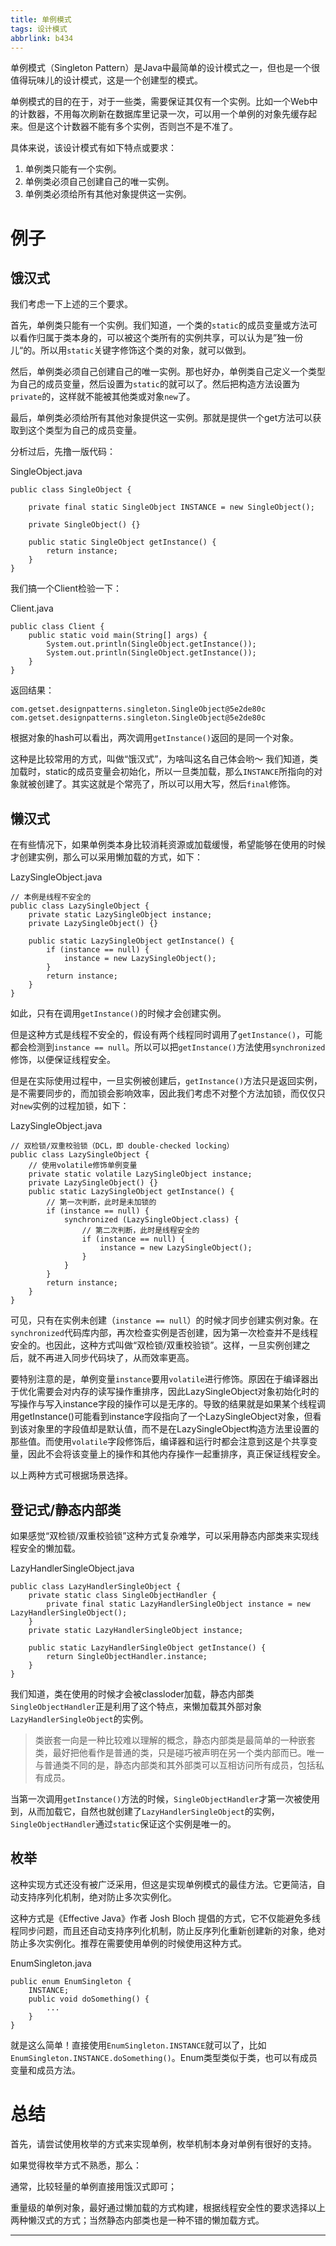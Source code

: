 ```yaml
---
title: 单例模式
tags: 设计模式
abbrlink: b434
---
```


单例模式（Singleton Pattern）是Java中最简单的设计模式之一，但也是一个很值得玩味儿的设计模式，这是一个创建型的模式。

单例模式的目的在于，对于一些类，需要保证其仅有一个实例。比如一个Web中的计数器，不用每次刷新在数据库里记录一次，可以用一个单例的对象先缓存起来。但是这个计数器不能有多个实例，否则岂不是不准了。

具体来说，该设计模式有如下特点或要求：

1. 单例类只能有一个实例。
2. 单例类必须自己创建自己的唯一实例。
3. 单例类必须给所有其他对象提供这一实例。

# 例子

## 饿汉式

我们考虑一下上述的三个要求。

首先，单例类只能有一个实例。我们知道，一个类的`static`的成员变量或方法可以看作归属于类本身的，可以被这个类所有的实例共享，可以认为是”独一份儿“的。所以用`static`关键字修饰这个类的对象，就可以做到。

然后，单例类必须自己创建自己的唯一实例。那也好办，单例类自己定义一个类型为自己的成员变量，然后设置为`static`的就可以了。然后把构造方法设置为`private`的，这样就不能被其他类或对象`new`了。

最后，单例类必须给所有其他对象提供这一实例。那就是提供一个get方法可以获取到这个类型为自己的成员变量。

分析过后，先撸一版代码：

SingleObject.java

```
public class SingleObject {

    private final static SingleObject INSTANCE = new SingleObject();

    private SingleObject() {}

    public static SingleObject getInstance() {
        return instance;
    }
}
```

我们搞一个Client检验一下：

Client.java

```
public class Client {
    public static void main(String[] args) {
        System.out.println(SingleObject.getInstance());
        System.out.println(SingleObject.getInstance());
    }
}
```

返回结果：

```
com.getset.designpatterns.singleton.SingleObject@5e2de80c
com.getset.designpatterns.singleton.SingleObject@5e2de80c
```

根据对象的hash可以看出，两次调用`getInstance()`返回的是同一个对象。

这种是比较常用的方式，叫做“饿汉式”，为啥叫这名自己体会哟～ 我们知道，类加载时，static的成员变量会初始化，所以一旦类加载，那么`INSTANCE`所指向的对象就被创建了。其实这就是个常亮了，所以可以用大写，然后`final`修饰。

## 懒汉式

在有些情况下，如果单例类本身比较消耗资源或加载缓慢，希望能够在使用的时候才创建实例，那么可以采用懒加载的方式，如下：

LazySingleObject.java

```
// 本例是线程不安全的
public class LazySingleObject {
    private static LazySingleObject instance;
    private LazySingleObject() {}

    public static LazySingleObject getInstance() {
        if (instance == null) {
            instance = new LazySingleObject();
        }
        return instance;
    }
}
```

如此，只有在调用`getInstance()`的时候才会创建实例。

但是这种方式是线程不安全的，假设有两个线程同时调用了`getInstance()`，可能都会检测到`instance == null`。所以可以把`getInstance()`方法使用`synchronized`修饰，以便保证线程安全。

但是在实际使用过程中，一旦实例被创建后，`getInstance()`方法只是返回实例，是不需要同步的，而加锁会影响效率，因此我们考虑不对整个方法加锁，而仅仅只对`new`实例的过程加锁，如下：

LazySingleObject.java

```
// 双检锁/双重校验锁（DCL，即 double-checked locking）
public class LazySingleObject {
    // 使用volatile修饰单例变量
    private static volatile LazySingleObject instance;
    private LazySingleObject() {}
    public static LazySingleObject getInstance() {
        // 第一次判断，此时是未加锁的
        if (instance == null) {
            synchronized (LazySingleObject.class) {
                // 第二次判断，此时是线程安全的
                if (instance == null) {
                    instance = new LazySingleObject();
                }
            }
        }
        return instance;
    }
}
```

可见，只有在实例未创建（`instance == null`）的时候才同步创建实例对象。在`synchronized`代码库内部，再次检查实例是否创建，因为第一次检查并不是线程安全的。也因此，这种方式叫做“双检锁/双重校验锁”。这样，一旦实例创建之后，就不再进入同步代码块了，从而效率更高。

要特别注意的是，单例变量`instance`要用`volatile`进行修饰。原因在于编译器出于优化需要会对内存的读写操作重排序，因此LazySingleObject对象初始化时的写操作与写入instance字段的操作可以是无序的。导致的结果就是如果某个线程调用getInstance()可能看到instance字段指向了一个LazySingleObject对象，但看到该对象里的字段值却是默认值，而不是在LazySingleObject构造方法里设置的那些值。而使用`volatile`字段修饰后，编译器和运行时都会注意到这是个共享变量，因此不会将该变量上的操作和其他内存操作一起重排序，真正保证线程安全。

以上两种方式可根据场景选择。

## 登记式/静态内部类

如果感觉“双检锁/双重校验锁”这种方式复杂难学，可以采用静态内部类来实现线程安全的懒加载。

LazyHandlerSingleObject.java

```
public class LazyHandlerSingleObject {
    private static class SingleObjectHandler {
        private final static LazyHandlerSingleObject instance = new LazyHandlerSingleObject();
    }
    private static LazyHandlerSingleObject instance;

    public static LazyHandlerSingleObject getInstance() {
        return SingleObjectHandler.instance;
    }
}
```

我们知道，类在使用的时候才会被classloder加载，静态内部类`SingleObjectHandler`正是利用了这个特点，来懒加载其外部对象`LazyHandlerSingleObject`的实例。

> 类嵌套一向是一种比较难以理解的概念，静态内部类是最简单的一种嵌套类，最好把他看作是普通的类，只是碰巧被声明在另一个类内部而已。唯一与普通类不同的是，静态内部类和其外部类可以互相访问所有成员，包括私有成员。

当第一次调用`getInstance()`方法的时候，`SingleObjectHandler`才第一次被使用到，从而加载它，自然也就创建了`LazyHandlerSingleObject`的实例，`SingleObjectHandler`通过`static`保证这个实例是唯一的。

## 枚举

这种实现方式还没有被广泛采用，但这是实现单例模式的最佳方法。它更简洁，自动支持序列化机制，绝对防止多次实例化。

这种方式是《Effective Java》作者 Josh Bloch 提倡的方式，它不仅能避免多线程同步问题，而且还自动支持序列化机制，防止反序列化重新创建新的对象，绝对防止多次实例化。推荐在需要使用单例的时候使用这种方式。

EnumSingleton.java

```
public enum EnumSingleton {
    INSTANCE;
    public void doSomething() {
        ...
    }
}
```

就是这么简单！直接使用`EnumSingleton.INSTANCE`就可以了，比如`EnumSingleton.INSTANCE.doSomething()`。Enum类型类似于类，也可以有成员变量和成员方法。

# 总结

首先，请尝试使用枚举的方式来实现单例，枚举机制本身对单例有很好的支持。

如果觉得枚举方式不熟悉，那么：

通常，比较轻量的单例直接用饿汉式即可；

重量级的单例对象，最好通过懒加载的方式构建，根据线程安全性的要求选择以上两种懒汉式的方式；当然静态内部类也是一种不错的懒加载方式。

---